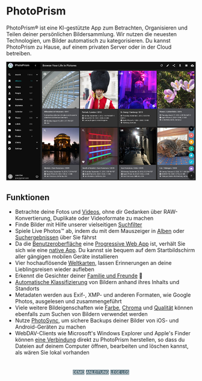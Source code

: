 # PhotoPrism

PhotoPrism® ist eine KI-gestützte App zum Betrachten, Organisieren und Teilen deiner persönlichen Bildersammlung.
Wir nutzen die neuesten Technologien, um Bilder automatisch zu kategorisieren.
Du kannst PhotoPrism zu Hause, auf einem privaten Server oder in der Cloud betreiben.


![Screenshot](img/preview.jpg)

## Funktionen ##

* Betrachte deine Fotos und [Videos](https://demo.photoprism.org/videos), ohne dir Gedanken über RAW-Konvertierung, Duplikate oder Videoformate zu machen
* Finde Bilder mit Hilfe unserer vielseitigen [Suchfilter](https://demo.photoprism.org/browse?view=cards&q=flower%20color%3Ared)
* Spiele Live Photos™ ab, indem du mit dem Mauszeiger in [Alben]((https://demo.photoprism.org/albums)) oder [Suchergebnissen](https://demo.photoprism.org/browse?view=cards&q=type%3Alive) über Sie fährst
* Da die [Benutzeroberfläche](https://demo.photoprism.org/) eine [Progressive Web App](https://developer.mozilla.org/en-US/docs/Web/Progressive_web_apps) ist,
  verhält Sie sich wie eine [native App](https://en.wikipedia.org/wiki/Progressive_web_application). Du kannst sie bequem auf dem Startbildschirm aller gängigen mobilen Geräte installieren
* Vier hochauflösende [Weltkarten](https://demo.photoprism.org/places), lassen Erinnerungen an deine Lieblingsreisen wieder aufleben
* Erkennt die Gesichter deiner [Familie und Freunde](https://demo.photoprism.org/people) 💎
* [Automatische Klassifizierung](https://demo.photoprism.org/labels) von Bildern anhand  ihres Inhalts und Standorts
* Metadaten werden aus Exif-, XMP- und anderen Formaten, wie Google Photos, ausgelesen und zusammengeführt
* Viele weitere Bildeigenschaften wie [Farbe](https://demo.photoprism.org/browse?view=cards&q=color:red), [Chroma](https://demo.photoprism.org/browse?view=cards&q=mono%3Atrue) und [Qualität](https://demo.photoprism.org/review) können ebenfalls zum Suchen von Bildern verwendet werden
* Nutze [PhotoSync](https://www.photosync-app.com/), um sichere Backups deiner Bilder von iOS- und Android-Geräten zu machen
* WebDAV-Clients wie Microsoft's Windows Explorer und Apple's Finder können [eine Verbindung](https://docs.photoprism.org/user-guide/sync/webdav/) direkt zu PhotoPrism herstellen, so dass du Dateien auf deinem Computer öffnen, bearbeiten und löschen kannst, als wären Sie lokal vorhanden

<p style="text-align: center; padding: 20px 4px;">
<a class="md-button" style="background-color: #546e7a; font-size: 0.66rem; font-weight: normal; color: white" href="https://demo.photoprism.org/" target="_blank">DEMO</a>
<a class="md-button" style="background-color: #546e7a; font-size: 0.66rem; font-weight: normal; color: white" href="./user-guide/">ANLEITUNG</a>
<a class="md-button" style="background-color: #546e7a; font-size: 0.66rem; font-weight: normal; color: white" href="https://docs.photoprism.org/getting-started/">LEGE LOS</a>
</p>
